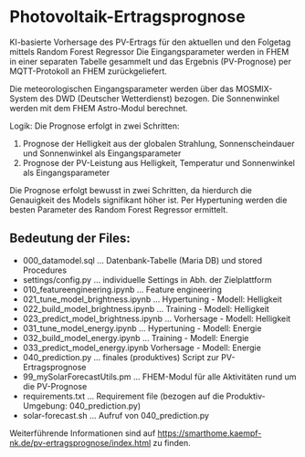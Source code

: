 # Photovoltaik-Ertragsprognose
KI-basierte Vorhersage des PV-Ertrags für den aktuellen und den Folgetag mittels Random Forest Regressor
Die Eingangsparameter werden in FHEM in einer separaten Tabelle gesammelt und das Ergebnis (PV-Prognose) per MQTT-Protokoll an FHEM zurückgeliefert.

Die meteorologischen Eingangsparameter werden über das MOSMIX-System des DWD (Deutscher Wetterdienst) bezogen.
Die Sonnenwinkel werden mit dem FHEM Astro-Modul berechnet.

Logik:
Die Prognose erfolgt in zwei Schritten:
1. Prognose der Helligkeit aus der globalen Strahlung, Sonnenscheindauer und Sonnenwinkel als Eingangsparameter
2. Prognose der PV-Leistung aus Helligkeit, Temperatur und Sonnenwinkel als Eingangsparameter

Die Prognose erfolgt bewusst in zwei Schritten, da hierdurch die Genauigkeit des Models signifikant höher ist.
Per Hypertuning werden die besten Parameter des Random Forest Regressor ermittelt.

## Bedeutung der Files:
+ 000_datamodel.sql ... Datenbank-Tabelle (Maria DB) und stored Procedures
+ settings/config.py ... individuelle Settings in Abh. der Zielplattform
+ 010_featureengineering.ipynb ... Feature engineering
+ 021_tune_model_brightness.ipynb ... Hypertuning - Modell: Helligkeit
+ 022_build_model_brightness.ipynb ... Training - Modell: Helligkeit
+ 023_predict_model_brightness.ipynb ... Vorhersage - Modell: Helligkeit
+ 031_tune_model_energy.ipynb ... Hypertuning - Modell: Energie
+ 032_build_model_energy.ipynb ... Training - Modell: Energie
+ 033_predict_model_energy.ipynb Vorhersage - Modell: Energie
+ 040_prediction.py ... finales (produktives) Script zur PV-Ertragsprognose 
+ 99_mySolarForecastUtils.pm ... FHEM-Modul für alle Aktivitäten rund um die PV-Prognose
+ requirements.txt ... Requirement file (bezogen auf die Produktiv-Umgebung: 040_prediction.py)
+ solar-forecast.sh ... Aufruf von 040_prediction.py


Weiterführende Informationen sind auf https://smarthome.kaempf-nk.de/pv-ertragsprognose/index.html zu finden.

